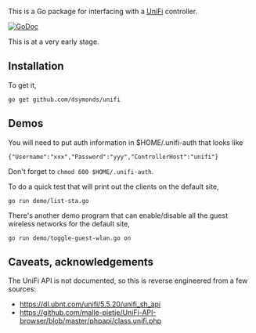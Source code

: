 This is a Go package for interfacing with a [UniFi](https://unifi-sdn.ubnt.com/) controller.

[![GoDoc](https://godoc.org/github.com/dsymonds/unifi?status.svg)](https://godoc.org/github.com/dsymonds/unifi)

This is at a very early stage.

## Installation

To get it,

	go get github.com/dsymonds/unifi

## Demos

You will need to put auth information in $HOME/.unifi-auth that looks like

	{"Username":"xxx","Password":"yyy","ControllerHost":"unifi"}

Don't forget to `chmod 600 $HOME/.unifi-auth`.

To do a quick test that will print out the clients on the
default site,

	go run demo/list-sta.go

There's another demo program that can enable/disable all the
guest wireless networks for the default site,

	go run demo/toggle-guest-wlan.go on

## Caveats, acknowledgements

The UniFi API is not documented, so this is reverse engineered from a few sources:

   * https://dl.ubnt.com/unifi/5.5.20/unifi_sh_api
   * https://github.com/malle-pietje/UniFi-API-browser/blob/master/phpapi/class.unifi.php
